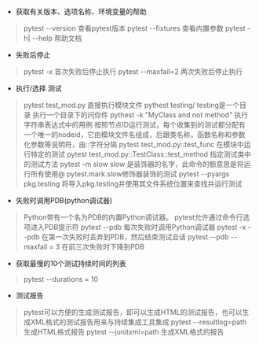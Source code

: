 * 获取有关版本、选项名称、环境变量的帮助
>  pytest --version  查看pytest版本
pytest --fixtures  查看内置参数
pytest -h| --help  帮助文档

* 失败后停止
> pytest -x  首次失败后停止执行
pytest --maxfail=2 两次失败后停止执行


* 执行/选择 测试
> pytest test_mod.py  直接执行模块文件
pythest  testing/   testing是一个目录 执行一个目录下的问你件
pythest -k "MyClass and not method"  执行字符串表达式中的用例
按照节点ID运行测试，每个收集到的测试都分配有一个唯一的nodeid，它由模块文件名组成，后跟类名称，函数名称和参数化参数等说明符，由::字符分隔
pytest test_mod.py::test_func  在模块中运行特定的测试
pytest test_mod.py::TestClass::test_method 指定测试类中的测试方法
pytest -m slow   slow 是装饰器的名字，此命令的额意思是将运行所有使用@ pytest.mark.slow修饰器装饰的测试
pytest --pyargs pkg.testing 将导入pkg.testing并使用其文件系统位置来查找并运行测试

* 失败时调用PDB(python调试器)
> Python带有一个名为PDB的内置Python调试器。 pytest允许通过命令行选项进入PDB提示符
pytest --pdb 每次失败时调用Python调试器
pytest -x --pdb 在第一次失败时丢弃到PDB，然后结束测试会话
pytest --pdb --maxfail = 3 在前三次失败时下降到PDB

* 获取最慢的10个测试持续时间的列表
> pytest --durations = 10

* 测试报告
> pytest可以方便的生成测试报告，即可以生成HTML的测试报告，也可以生成XML格式的测试报告用来与持续集成工具集成
pytest --resultlog=path   生成HTML格式报告
pytest --junitxml=path 生成XML格式的报告


